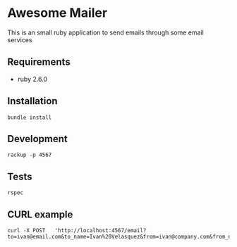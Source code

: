 # Awesome Mailer

This is an small ruby application to send emails through some email services

## Requirements

- ruby 2.6.0

## Installation

```
bundle install
```

## Development
```
rackup -p 4567
```

## Tests

```
rspec
```

## CURL example
```
curl -X POST   'http://localhost:4567/email?to=ivan@email.com&to_name=Ivan%20Velasquez&from=ivan@company.com&from_name=Ivan&subject=test&body=%3Ch2%3Ehehetl%3C/h2%3E'
```

